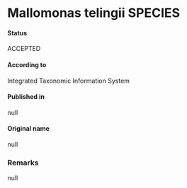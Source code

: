 Mallomonas telingii SPECIES
=======

#### Status
ACCEPTED

#### According to
Integrated Taxonomic Information System

#### Published in
null

#### Original name
null

### Remarks
null